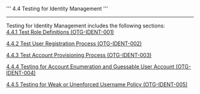 ''' 4.4 Testing for Identity Management '''

------------------------------------------------------------------------

Testing for Identity Management includes the following sections:\
[4.4.1 Test Role Definitions (OTG-IDENT-001)](4.4.1_Test_Role_Definitions_OTG-IDENT-001.md)

[4.4.2 Test User Registration Process (OTG-IDENT-002)](4.4.2_Test_User_Registration_Process_OTG-IDENT-002.md)

[4.4.3 Test Account Provisioning Process (OTG-IDENT-003)](4.4.3_Test_Account_Provisioning_Process_OTG-IDENT-003.md)

[4.4.4 Testing for Account Enumeration and Guessable User Account (OTG-IDENT-004) ](4.4.4_Testing_for_Account_Enumeration_and_Guessable_User_Account_OTG-IDENT-004.md)

[ 4.4.5 Testing for Weak or Unenforced Username Policy (OTG-IDENT-005)](4.4.5_Testing_for_Weak_or_Unenforced_Username_Policy_OTG-IDENT-005.md)
